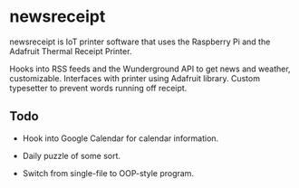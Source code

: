 # newsreceipt
newsreceipt is IoT printer software that uses the Raspberry Pi and the Adafruit Thermal Receipt Printer.

Hooks into RSS feeds and the Wunderground API to get news and weather, customizable. Interfaces with printer using Adafruit library. Custom typesetter to prevent words running off receipt.

## Todo

* Hook into Google Calendar for calendar information.

* Daily puzzle of some sort.

* Switch from single-file to OOP-style program.
